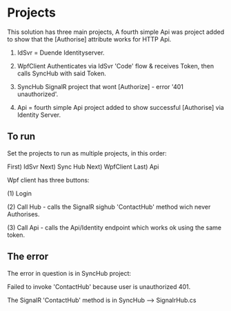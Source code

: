 # Projects
This solution has three main projects, A fourth simple Api was project added to show that the [Authorise] attribute works for HTTP Api.  

1) IdSvr = Duende Identityserver.

2) WpfClient Authenticates via IdSvr 'Code' flow & receives Token, then calls SyncHub with said Token.

3) SyncHub SignalR project that wont [Authorize] - error '401 unauthorized'.

4) Api = fourth simple Api project added to show successful [Authorise] via Identity Server.


## To run 

Set the projects to run as multiple projects, in this order:

First) IdSvr
Next) Sync Hub
Next) WpfClient
Last) Api

Wpf client has three buttons:

(1) Login 

(2) Call Hub - calls the SignalR sighub 'ContactHub' method wich never Authorises. 

(3) Call Api - calls the Api/Identity endpoint which works ok using the same token. 


## The error

The error in question is in SyncHub project:

Failed to invoke 'ContactHub' because user is unauthorized 401.

The SignalR 'ContactHub' method is in SyncHub --> SignalrHub.cs 

